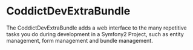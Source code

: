 CoddictDevExtraBundle
=====================

The CoddictDevExtraBundle adds a web interface to the many repetitive tasks you do during development in a Symfony2 Project, such as entity management, form management and bundle management.